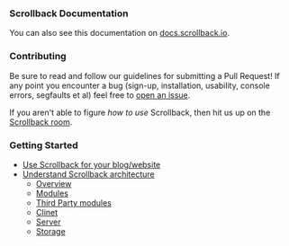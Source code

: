 ### Scrollback Documentation

You can also see this documentation on [docs.scrollback.io](http://docs.scrollback.io).

### Contributing

Be sure to read and follow our guidelines for submitting a Pull Request! If any point you encounter a bug (sign-up, installation, usability, console errors, segfaults et al) feel free to [open an issue](https://github.com/scrollback/scrollback/issues/new). 

If you aren't able to figure _how to use_ Scrollback, then hit us up on the [Scrollback room](scrollback.io/scrollback). 

### Getting Started

* [Use Scrollback for your blog/website]()
* [Understand Scrollback architecture]()
	* [Overview]()
	* [Modules]()
	* [Third Party modules]()
	* [Clinet]()
	* [Server]()
	* [Storage]()
